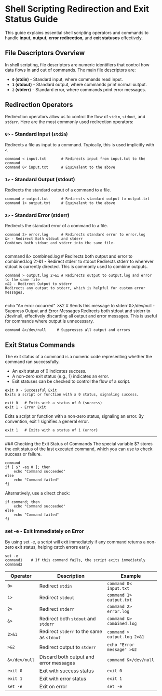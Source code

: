 # Shell Scripting Redirection and Exit Status Guide

This guide explains essential shell scripting operators and commands to handle **input**, **output**, **error redirection**, and **exit statuses** effectively.

## File Descriptors Overview

In shell scripting, file descriptors are numeric identifiers that control how data flows in and out of commands. The main file descriptors are:

- **`0` (stdin)** - Standard input, where commands read input.
- **`1` (stdout)** - Standard output, where commands print normal output.
- **`2` (stderr)** - Standard error, where commands print error messages.

## Redirection Operators

Redirection operators allow us to control the flow of `stdin`, `stdout`, and `stderr`. Here are the most commonly used redirection operators:

### `0>` - Standard Input (`stdin`)

Redirects a file as input to a command. Typically, this is used implicitly with `<`.

```
command < input.txt       # Redirects input from input.txt to the command
command 0< input.txt      # Equivalent to the above
```


### `1>` - Standard Output (stdout)
Redirects the standard output of a command to a file.

```
command > output.txt      # Redirects standard output to output.txt
command 1> output.txt     # Equivalent to the above
```

### `2>` - Standard Error (stderr)
Redirects the standard error of a command to a file.


```
command 2> error.log      # Redirects standard error to error.log
&> - Redirect Both stdout and stderr
Combines both stdout and stderr into the same file.


```
command &> combined.log   # Redirects both output and error to combined.log
2>&1 - Redirect stderr to stdout
Redirects stderr to wherever stdout is currently directed. This is commonly used to combine outputs.


```
command > output.log 2>&1 # Redirects output to output.log and error to the same file
>&2 - Redirect Output to stderr
Redirects any output to stderr, which is helpful for custom error messages.


```
echo "An error occurred" >&2   # Sends this message to stderr
&>/dev/null - Suppress Output and Error Messages
Redirects both stdout and stderr to /dev/null, effectively discarding all output and error messages. This is useful for commands where output is unnecessary.


```
command &>/dev/null     # Suppresses all output and errors
```

## Exit Status Commands
The exit status of a command is a numeric code representing whether the command ran successfully.

- An exit status of 0 indicates success.
- A non-zero exit status (e.g., 1) indicates an error.
- Exit statuses can be checked to control the flow of a script.

```
exit 0 - Successful Exit
Exits a script or function with a 0 status, signaling success.
```

```
exit 0   # Exits with a status of 0 (success)
exit 1 - Error Exit
```
Exits a script or function with a non-zero status, signaling an error. By convention, exit 1 signifies a general error.


```
exit 1   # Exits with a status of 1 (error)
```
---

###‌ Checking the Exit Status of Commands
The special variable $? stores the exit status of the last executed command, which you can use to check success or failure.


```
command
if [ $? -eq 0 ]; then
    echo "Command succeeded"
else
    echo "Command failed"
fi
```

Alternatively, use a direct check:

```
if command; then
    echo "Command succeeded"
else
    echo "Command failed"
fi
```

### set -e - Exit Immediately on Error
By using set -e, a script will exit immediately if any command returns a non-zero exit status, helping catch errors early.


```
set -e
command1    # If this command fails, the script exits immediately
command2
```

| Operator       | Description                                 | Example                        |
|----------------|---------------------------------------------|--------------------------------|
| `0>`           | Redirect `stdin`                           | `command 0< input.txt`         |
| `1>`           | Redirect `stdout`                          | `command 1> output.txt`        |
| `2>`           | Redirect `stderr`                          | `command 2> error.log`         |
| `&>`           | Redirect both `stdout` and `stderr`        | `command &> combined.log`      |
| `2>&1`         | Redirect `stderr` to the same as `stdout`  | `command > output.log 2>&1`    |
| `>&2`          | Redirect output to `stderr`                | `echo "Error message" >&2`     |
| `&>/dev/null`  | Discard both output and error messages     | `command &>/dev/null`          |
| `exit 0`       | Exit with success status                   | `exit 0`                       |
| `exit 1`       | Exit with error status                     | `exit 1`                       |
| `set -e`       | Exit on error                              | `set -e`                       |

